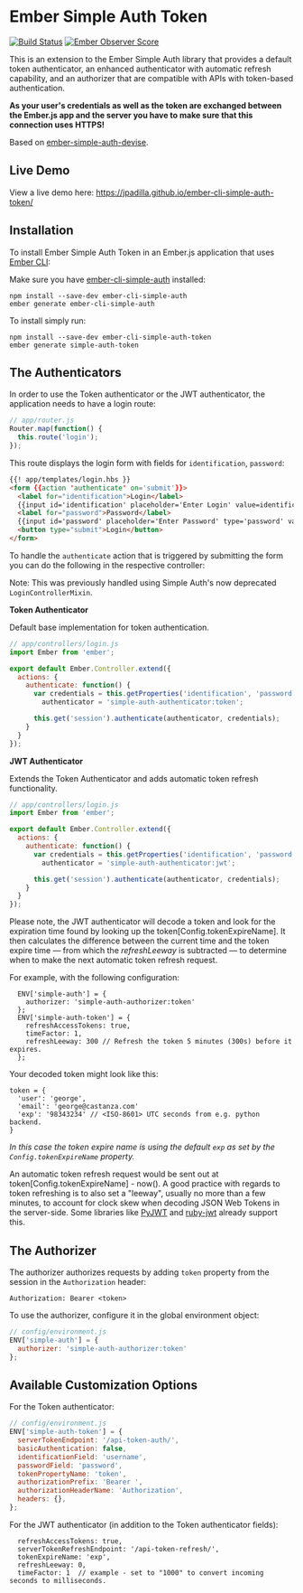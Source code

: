 # Ember Simple Auth Token
[![Build Status](https://travis-ci.org/jpadilla/ember-cli-simple-auth-token.svg?branch=master)](https://travis-ci.org/jpadilla/ember-cli-simple-auth-token) [![Ember Observer Score](http://emberobserver.com/badges/ember-cli-simple-auth-token.svg)](http://emberobserver.com/addons/ember-cli-simple-auth-token)

This is an extension to the Ember Simple Auth library that provides a default token authenticator, an enhanced authenticator with automatic refresh capability, and an authorizer that are compatible with APIs with token-based authentication.

**As your user's credentials as well as the token are exchanged between the
Ember.js app and the server you have to make sure that this connection uses HTTPS!**

Based on [ember-simple-auth-devise](https://github.com/simplabs/ember-simple-auth/tree/master/packages/ember-simple-auth-devise).

## Live Demo

View a live demo here: https://jpadilla.github.io/ember-cli-simple-auth-token/

## Installation

To install Ember Simple Auth Token in an Ember.js application that uses [Ember CLI](https://github.com/stefanpenner/ember-cli):

Make sure you have [ember-cli-simple-auth](https://github.com/simplabs/ember-cli-simple-auth) installed:

```
npm install --save-dev ember-cli-simple-auth
ember generate ember-cli-simple-auth
```

To install simply run:

```
npm install --save-dev ember-cli-simple-auth-token
ember generate simple-auth-token
```

## The Authenticators

In order to use the Token authenticator or the JWT authenticator, the application needs to have a login route:

```js
// app/router.js
Router.map(function() {
  this.route('login');
});
```

This route displays the login form with fields for `identification`,
`password`:

```html
{{! app/templates/login.hbs }}
<form {{action 'authenticate' on='submit'}}>
  <label for="identification">Login</label>
  {{input id='identification' placeholder='Enter Login' value=identification}}
  <label for="password">Password</label>
  {{input id='password' placeholder='Enter Password' type='password' value=password}}
  <button type="submit">Login</button>
</form>
```

To handle the `authenticate` action that is triggered by submitting the form you can do the following in the respective controller:

Note: This was previously handled using Simple Auth's now deprecated `LoginControllerMixin`.

**Token Authenticator**

Default base implementation for token authentication.

```js
// app/controllers/login.js
import Ember from 'ember';

export default Ember.Controller.extend({
  actions: {
    authenticate: function() {
      var credentials = this.getProperties('identification', 'password'),
        authenticator = 'simple-auth-authenticator:token';

      this.get('session').authenticate(authenticator, credentials);
    }
  }
});
```

**JWT Authenticator**

Extends the Token Authenticator and adds automatic token refresh functionality.

```js
// app/controllers/login.js
import Ember from 'ember';

export default Ember.Controller.extend({
  actions: {
    authenticate: function() {
      var credentials = this.getProperties('identification', 'password'),
        authenticator = 'simple-auth-authenticator:jwt';

      this.get('session').authenticate(authenticator, credentials);
    }
  }
});
```

Please note, the JWT authenticator will decode a token and look for the
expiration time found by looking up the token[Config.tokenExpireName]. It then
calculates the difference between the current time and the token expire time —
from which the *refreshLeeway* is subtracted — to determine when to make the
next automatic token refresh request.

For example, with the following configuration:

```
  ENV['simple-auth'] = {
    authorizer: 'simple-auth-authorizer:token'
  };
  ENV['simple-auth-token'] = {
    refreshAccessTokens: true,
    timeFactor: 1,
    refreshLeeway: 300 // Refresh the token 5 minutes (300s) before it expires.
  };
```

Your decoded token might look like this:

```
token = {
  'user': 'george',
  'email': 'george@castanza.com'
  'exp': '98343234' // <ISO-8601> UTC seconds from e.g. python backend.
}
```

*In this case the token expire name is using the default `exp` as set by the
`Config.tokenExpireName` property.*

An automatic token refresh request would be sent out at token[Config.tokenExpireName] - now(). A good practice with regards to token refreshing is to also set a "leeway", usually no more than a few minutes, to account for clock skew when decoding JSON Web Tokens in the server-side. Some libraries like [PyJWT](https://github.com/jpadilla/pyjwt) and [ruby-jwt](https://github.com/progrium/ruby-jwt) already support this.

## The Authorizer

The authorizer authorizes requests by adding `token` property from the session in the `Authorization` header:

```
Authorization: Bearer <token>
```

To use the authorizer, configure it in the global environment object:

```js
// config/environment.js
ENV['simple-auth'] = {
  authorizer: 'simple-auth-authorizer:token'
};
```

## Available Customization Options

For the Token authenticator:

```js
// config/environment.js
ENV['simple-auth-token'] = {
  serverTokenEndpoint: '/api-token-auth/',
  basicAuthentication: false,
  identificationField: 'username',
  passwordField: 'password',
  tokenPropertyName: 'token',
  authorizationPrefix: 'Bearer ',
  authorizationHeaderName: 'Authorization',
  headers: {},
};
```

For the JWT authenticator (in addition to the Token authenticator fields):

```
  refreshAccessTokens: true,
  serverTokenRefreshEndpoint: '/api-token-refresh/',
  tokenExpireName: 'exp',
  refreshLeeway: 0,
  timeFactor: 1  // example - set to "1000" to convert incoming seconds to milliseconds.
```
